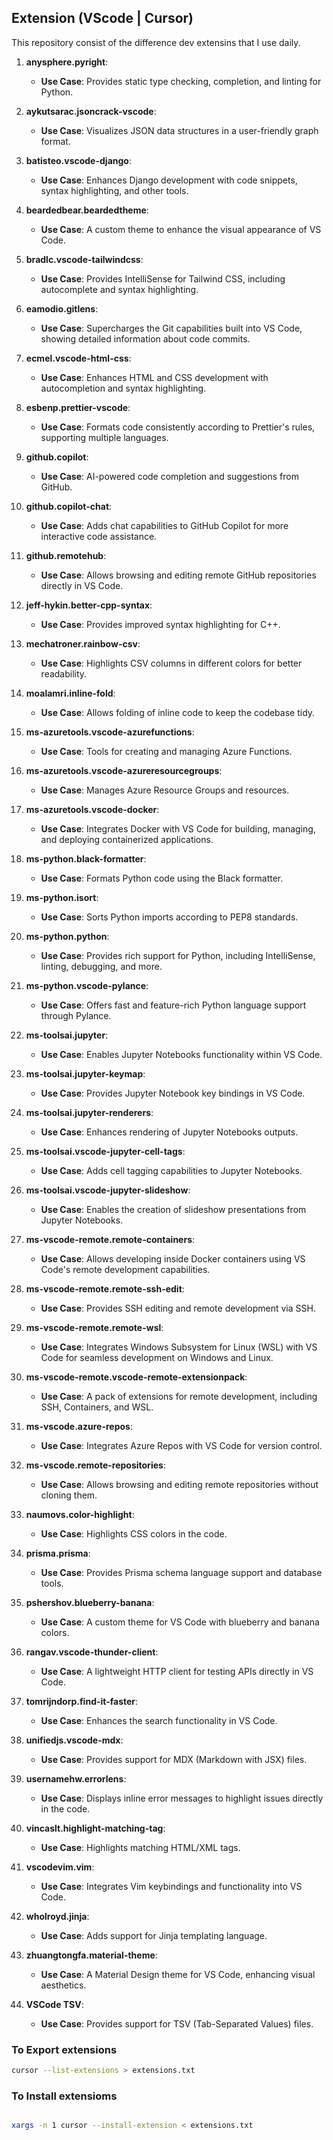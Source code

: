 ## Extension (VScode | Cursor)

This repository consist of the difference dev extensins that I use daily.

1. **anysphere.pyright**:

   - **Use Case**: Provides static type checking, completion, and linting for Python.

2. **aykutsarac.jsoncrack-vscode**:

   - **Use Case**: Visualizes JSON data structures in a user-friendly graph format.

3. **batisteo.vscode-django**:

   - **Use Case**: Enhances Django development with code snippets, syntax highlighting, and other tools.

4. **beardedbear.beardedtheme**:

   - **Use Case**: A custom theme to enhance the visual appearance of VS Code.

5. **bradlc.vscode-tailwindcss**:

   - **Use Case**: Provides IntelliSense for Tailwind CSS, including autocomplete and syntax highlighting.

6. **eamodio.gitlens**:

   - **Use Case**: Supercharges the Git capabilities built into VS Code, showing detailed information about code commits.

7. **ecmel.vscode-html-css**:

   - **Use Case**: Enhances HTML and CSS development with autocompletion and syntax highlighting.

8. **esbenp.prettier-vscode**:

   - **Use Case**: Formats code consistently according to Prettier's rules, supporting multiple languages.

9. **github.copilot**:

   - **Use Case**: AI-powered code completion and suggestions from GitHub.

10. **github.copilot-chat**:

    - **Use Case**: Adds chat capabilities to GitHub Copilot for more interactive code assistance.

11. **github.remotehub**:

    - **Use Case**: Allows browsing and editing remote GitHub repositories directly in VS Code.

12. **jeff-hykin.better-cpp-syntax**:

    - **Use Case**: Provides improved syntax highlighting for C++.

13. **mechatroner.rainbow-csv**:

    - **Use Case**: Highlights CSV columns in different colors for better readability.

14. **moalamri.inline-fold**:

    - **Use Case**: Allows folding of inline code to keep the codebase tidy.

15. **ms-azuretools.vscode-azurefunctions**:

    - **Use Case**: Tools for creating and managing Azure Functions.

16. **ms-azuretools.vscode-azureresourcegroups**:

    - **Use Case**: Manages Azure Resource Groups and resources.

17. **ms-azuretools.vscode-docker**:

    - **Use Case**: Integrates Docker with VS Code for building, managing, and deploying containerized applications.

18. **ms-python.black-formatter**:

    - **Use Case**: Formats Python code using the Black formatter.

19. **ms-python.isort**:

    - **Use Case**: Sorts Python imports according to PEP8 standards.

20. **ms-python.python**:

    - **Use Case**: Provides rich support for Python, including IntelliSense, linting, debugging, and more.

21. **ms-python.vscode-pylance**:

    - **Use Case**: Offers fast and feature-rich Python language support through Pylance.

22. **ms-toolsai.jupyter**:

    - **Use Case**: Enables Jupyter Notebooks functionality within VS Code.

23. **ms-toolsai.jupyter-keymap**:

    - **Use Case**: Provides Jupyter Notebook key bindings in VS Code.

24. **ms-toolsai.jupyter-renderers**:

    - **Use Case**: Enhances rendering of Jupyter Notebooks outputs.

25. **ms-toolsai.vscode-jupyter-cell-tags**:

    - **Use Case**: Adds cell tagging capabilities to Jupyter Notebooks.

26. **ms-toolsai.vscode-jupyter-slideshow**:

    - **Use Case**: Enables the creation of slideshow presentations from Jupyter Notebooks.

27. **ms-vscode-remote.remote-containers**:

    - **Use Case**: Allows developing inside Docker containers using VS Code's remote development capabilities.

28. **ms-vscode-remote.remote-ssh-edit**:

    - **Use Case**: Provides SSH editing and remote development via SSH.

29. **ms-vscode-remote.remote-wsl**:

    - **Use Case**: Integrates Windows Subsystem for Linux (WSL) with VS Code for seamless development on Windows and Linux.

30. **ms-vscode-remote.vscode-remote-extensionpack**:

    - **Use Case**: A pack of extensions for remote development, including SSH, Containers, and WSL.

31. **ms-vscode.azure-repos**:

    - **Use Case**: Integrates Azure Repos with VS Code for version control.

32. **ms-vscode.remote-repositories**:

    - **Use Case**: Allows browsing and editing remote repositories without cloning them.

33. **naumovs.color-highlight**:

    - **Use Case**: Highlights CSS colors in the code.

34. **prisma.prisma**:

    - **Use Case**: Provides Prisma schema language support and database tools.

35. **pshershov.blueberry-banana**:

    - **Use Case**: A custom theme for VS Code with blueberry and banana colors.

36. **rangav.vscode-thunder-client**:

    - **Use Case**: A lightweight HTTP client for testing APIs directly in VS Code.

37. **tomrijndorp.find-it-faster**:

    - **Use Case**: Enhances the search functionality in VS Code.

38. **unifiedjs.vscode-mdx**:

    - **Use Case**: Provides support for MDX (Markdown with JSX) files.

39. **usernamehw.errorlens**:

    - **Use Case**: Displays inline error messages to highlight issues directly in the code.

40. **vincaslt.highlight-matching-tag**:

    - **Use Case**: Highlights matching HTML/XML tags.

41. **vscodevim.vim**:

    - **Use Case**: Integrates Vim keybindings and functionality into VS Code.

42. **wholroyd.jinja**:

    - **Use Case**: Adds support for Jinja templating language.

43. **zhuangtongfa.material-theme**:

    - **Use Case**: A Material Design theme for VS Code, enhancing visual aesthetics.

44. **VSCode TSV**:
    - **Use Case**: Provides support for TSV (Tab-Separated Values) files.

### To Export extensions

```bash
cursor --list-extensions > extensions.txt
```

### To Install extensioms

```bash

xargs -n 1 cursor --install-extension < extensions.txt

```
